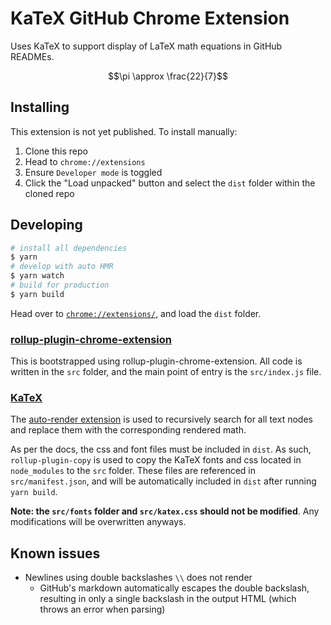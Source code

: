 # KaTeX GitHub Chrome Extension

Uses KaTeX to support display of LaTeX math equations in GitHub READMEs.

$$\pi \approx \frac{22}{7}$$

## Installing

This extension is not yet published. To install manually:

1. Clone this repo
2. Head to `chrome://extensions`
3. Ensure `Developer mode` is toggled
4. Click the "Load unpacked" button and select the `dist` folder within the cloned repo

## Developing

```bash
# install all dependencies
$ yarn
# develop with auto HMR
$ yarn watch
# build for production
$ yarn build
```

Head over to [`chrome://extensions/`](chrome://extensions/), and load the `dist` folder.

### [rollup-plugin-chrome-extension](https://github.com/extend-chrome/rollup-plugin-chrome-extension)

This is bootstrapped using rollup-plugin-chrome-extension. All code is written in the `src` folder, and the main point of entry is the `src/index.js` file.

### [KaTeX](https://katex.org/)

The [auto-render extension](https://katex.org/docs/autorender.html) is used to recursively search for all text nodes and replace them with the corresponding rendered math.

As per the docs, the css and font files must be included in `dist`. As such, `rollup-plugin-copy` is used to copy the KaTeX fonts and css located in `node_modules` to the `src` folder. These files are referenced in `src/manifest.json`, and will be automatically included in `dist` after running `yarn build`.

**Note: the `src/fonts` folder and `src/katex.css` should not be modified**. Any modifications will be overwritten anyways.

## Known issues

- Newlines using double backslashes `\\` does not render
  - GitHub's markdown automatically escapes the double backslash, resulting in only a single backslash in the output HTML (which throws an error when parsing)
